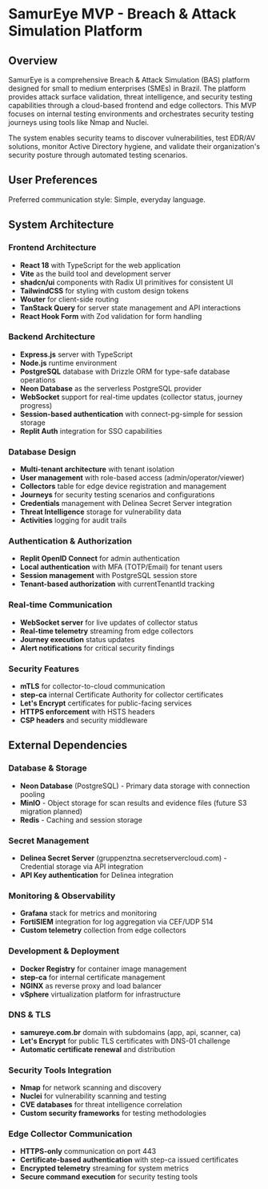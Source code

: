 # SamurEye MVP - Breach & Attack Simulation Platform

## Overview

SamurEye is a comprehensive Breach & Attack Simulation (BAS) platform designed for small to medium enterprises (SMEs) in Brazil. The platform provides attack surface validation, threat intelligence, and security testing capabilities through a cloud-based frontend and edge collectors. This MVP focuses on internal testing environments and orchestrates security testing journeys using tools like Nmap and Nuclei.

The system enables security teams to discover vulnerabilities, test EDR/AV solutions, monitor Active Directory hygiene, and validate their organization's security posture through automated testing scenarios.

## User Preferences

Preferred communication style: Simple, everyday language.

## System Architecture

### Frontend Architecture
- **React 18** with TypeScript for the web application
- **Vite** as the build tool and development server
- **shadcn/ui** components with Radix UI primitives for consistent UI
- **TailwindCSS** for styling with custom design tokens
- **Wouter** for client-side routing
- **TanStack Query** for server state management and API interactions
- **React Hook Form** with Zod validation for form handling

### Backend Architecture
- **Express.js** server with TypeScript
- **Node.js** runtime environment
- **PostgreSQL** database with Drizzle ORM for type-safe database operations
- **Neon Database** as the serverless PostgreSQL provider
- **WebSocket** support for real-time updates (collector status, journey progress)
- **Session-based authentication** with connect-pg-simple for session storage
- **Replit Auth** integration for SSO capabilities

### Database Design
- **Multi-tenant architecture** with tenant isolation
- **User management** with role-based access (admin/operator/viewer)
- **Collectors** table for edge device registration and management
- **Journeys** for security testing scenarios and configurations
- **Credentials** management with Delinea Secret Server integration
- **Threat Intelligence** storage for vulnerability data
- **Activities** logging for audit trails

### Authentication & Authorization
- **Replit OpenID Connect** for admin authentication
- **Local authentication** with MFA (TOTP/Email) for tenant users
- **Session management** with PostgreSQL session store
- **Tenant-based authorization** with currentTenantId tracking

### Real-time Communication
- **WebSocket server** for live updates of collector status
- **Real-time telemetry** streaming from edge collectors
- **Journey execution** status updates
- **Alert notifications** for critical security findings

### Security Features
- **mTLS** for collector-to-cloud communication
- **step-ca** internal Certificate Authority for collector certificates
- **Let's Encrypt** certificates for public-facing services
- **HTTPS enforcement** with HSTS headers
- **CSP headers** and security middleware

## External Dependencies

### Database & Storage
- **Neon Database** (PostgreSQL) - Primary data storage with connection pooling
- **MinIO** - Object storage for scan results and evidence files (future S3 migration planned)
- **Redis** - Caching and session storage

### Secret Management
- **Delinea Secret Server** (gruppenztna.secretservercloud.com) - Credential storage via API integration
- **API Key authentication** for Delinea integration

### Monitoring & Observability
- **Grafana** stack for metrics and monitoring
- **FortiSIEM** integration for log aggregation via CEF/UDP 514
- **Custom telemetry** collection from edge collectors

### Development & Deployment
- **Docker Registry** for container image management
- **step-ca** for internal certificate management
- **NGINX** as reverse proxy and load balancer
- **vSphere** virtualization platform for infrastructure

### DNS & TLS
- **samureye.com.br** domain with subdomains (app, api, scanner, ca)
- **Let's Encrypt** for public TLS certificates with DNS-01 challenge
- **Automatic certificate renewal** and distribution

### Security Tools Integration
- **Nmap** for network scanning and discovery
- **Nuclei** for vulnerability scanning and testing
- **CVE databases** for threat intelligence correlation
- **Custom security frameworks** for testing methodologies

### Edge Collector Communication
- **HTTPS-only** communication on port 443
- **Certificate-based authentication** with step-ca issued certificates
- **Encrypted telemetry** streaming for system metrics
- **Secure command execution** for security testing tools